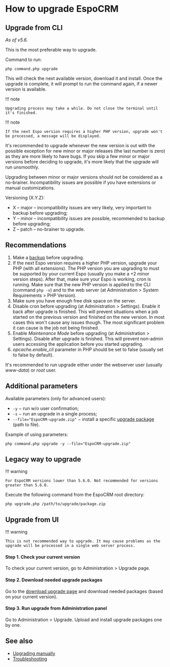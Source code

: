 # How to upgrade EspoCRM

## Upgrade from CLI

*As of v5.6.*

This is the most preferable way to upgrade.

Command to run:

```
php command.php upgrade
```

This will check the next available version, download it and install. Once the upgrade is complete, it will prompt to run the command again, if a newer version is available.

!!! note

    Upgrading process may take a while. Do not close the terminal until it's finished.

!!! note

    If the next Espo version requires a higher PHP version, upgrade won't be processed, a message will be displayed.

It's recommended to upgrade whenever the new version is out with the possible exception for new minor or major releases (the last number is zero) as they are more likely to have bugs. If you skip a few minor or major versions before deciding to upgrade, it's more likely that the upgrade will run unsmoothly.

Upgrading between minor or major versions should not be considered as a no-brainer. Incompatibility issues are possible if you have extensions or manual customizations.

Versioning (X.Y.Z):

* X – major – incompatibility issues are very likely, very important to backup before upgrading;
* Y – minor – incompatibility issues are possible, recommended to backup before upgrading;
* Z – patch – no-brainer to upgrade.

## Recommendations

1. Make a [backup](backup-and-restore.md) before upgrading.
2. If the next Espo version requires a higher PHP version, upgrade your PHP (with all extensions). The PHP version you are upgrading to must be supported by your current Espo (usually you make a +2 minor version steps). After that, make sure your Espo is working, cron is running. Make sure that the new PHP version is applied to the CLI (command `php -v`) and to the web server (at Administration > System Requirements > PHP Version).
3. Make sure you have enough free disk space on the server.
4. Disable cron before upgrading (at Administration > Settings). Enable it back after upgrade is finished. This will prevent situations when a job started on the previous version and finished on the new version. In most cases this won't cause any issues though. The most significant problem it can cause is the job not being finished.
5. Enable *Maintenance Mode* before upgrading (at Administration > Settings). Disable after upgrade is finished. This will prevent non-admin users accessing the application before you started upgrading.
6. *opcache.enable_cli* parameter in PHP should be set to false (usually set to false by default).

It's recommended to run upgrade either under the webserver user (usually *www-data*) or *root* user.

## Additional parameters

Available parameters (only for advanced users):

- `-y` − run w/o user confirmation;
- `-s` − run an upgrade in a single process;
- `--file="EspoCRM-upgrade.zip"` − install a specific [upgrade package](https://www.espocrm.com/download/upgrades/) (path to file).

Example of using parameters:

```
php command.php upgrade -y --file="EspoCRM-upgrade.zip"
```

## Legacy way to upgrade

!!! warning

    For EspoCRM versions lower than 5.6.0. Not recommended for versions greater than 5.6.0.

Execute the following command from the EspoCRM root directory:

```
php upgrade.php /path/to/upgrade/package.zip
```

## Upgrade from UI

!!! warning

    This is not recommended way to upgrade. It may cause problems as the upgrade will be processed in a single web server process.

#### Step 1. Check your current version

To check your current version, go to Administration > Upgrade page.

#### Step 2. Download needed upgrade packages

Go to the [download upgrade page](https://www.espocrm.com/download/upgrades/) and download needed packages (based on your current version).

#### Step 3. Run upgrade from Administration panel

Go to Administration > Upgrade. Upload and install upgrade packages one by one.

## See also

* [Upgrading manually](upgrading-manually.md)
* [Troubleshooting](troubleshooting.md)

